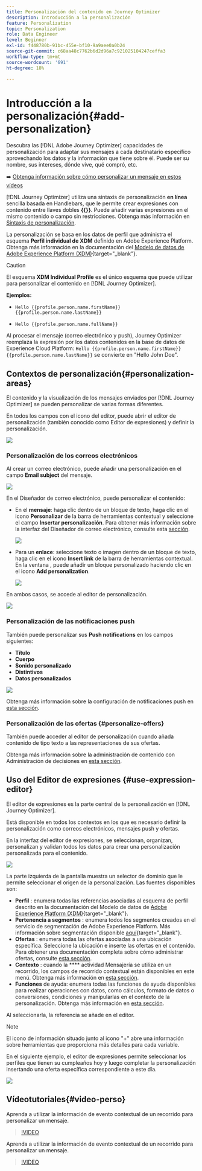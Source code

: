 ```yaml
---
title: Personalización del contenido en Journey Optimizer
description: Introducción a la personalización
feature: Personalization
topic: Personalization
role: Data Engineer
level: Beginner
exl-id: f448780b-91bc-455e-bf10-9a9aee0a0b24
source-git-commit: c68aa48c7762b6d2d96a7c921025104247ceffa3
workflow-type: tm+mt
source-wordcount: '691'
ht-degree: 18%

---
```


# Introducción a la personalización{#add-personalization}

Descubra las [!DNL Adobe Journey Optimizer] capacidades de personalización para adaptar sus mensajes a cada destinatario específico aprovechando los datos y la información que tiene sobre él. Puede ser su nombre, sus intereses, dónde vive, qué compró, etc.

➡️ [Obtenga información sobre cómo personalizar un mensaje en estos vídeos](#video-perso)

[!DNL Journey Optimizer] utiliza una sintaxis de personalización **en línea** sencilla basada en Handlebars, que le permite crear expresiones con contenido entre llaves dobles **{{}}**. Puede añadir varias expresiones en el mismo contenido o campo sin restricciones. Obtenga más información en [Sintaxis de personalización](personalization-syntax.md).

La personalización se basa en los datos de perfil que administra el esquema **Perfil individual de XDM** definido en Adobe Experience Platform. Obtenga más información en la documentación del [Modelo de datos de Adobe Experience Platform (XDM)](https://experienceleague.adobe.com/docs/experience-platform/xdm/home.html?lang=es){target=&quot;_blank&quot;}.

>[!CAUTION]
>El esquema **XDM Individual Profile** es el único esquema que puede utilizar para personalizar el contenido en [!DNL Journey Optimizer].

**Ejemplos:**

* `Hello {{profile.person.name.firstName}} {{profile.person.name.lastName}}`

* `Hello {{profile.person.name.fullName}}`

Al procesar el mensaje (correo electrónico y push), Journey Optimizer reemplaza la expresión por los datos contenidos en la base de datos de Experience Cloud Platform:  `Hello {{profile.person.name.firstName}} {{profile.person.name.lastName}}` se convierte en &quot;Hello John Doe&quot;.


## Contextos de personalización{#personalization-areas}

El contenido y la visualización de los mensajes enviados por [!DNL Journey Optimizer] se pueden personalizar de varias formas diferentes.

En todos los campos con el icono del editor, puede abrir el editor de personalización (también conocido como Editor de expresiones) y definir la personalización.

![](assets/perso_icon.png)

### Personalización de los correos electrónicos

Al crear un correo electrónico, puede añadir una personalización en el campo **Email subject** del mensaje.

![](assets/perso_subject.png)

En el Diseñador de correo electrónico, puede personalizar el contenido:

* En el **mensaje**: haga clic dentro de un bloque de texto, haga clic en el icono **Personalizar** de la barra de herramientas contextual y seleccione el campo **Insertar personalización**. Para obtener más información sobre la interfaz del Diseñador de correo electrónico, consulte esta [sección](../design-emails.md).

   ![](assets/perso_insert.png)

* Para un **enlace**: seleccione texto o imagen dentro de un bloque de texto, haga clic en el icono **Insert link** de la barra de herramientas contextual. En la ventana , puede añadir un bloque personalizado haciendo clic en el icono **Add personalization**.

   ![](assets/perso_link.png)

En ambos casos, se accede al editor de personalización.

![](assets/perso_ee.png)

### Personalización de las notificaciones push

También puede personalizar sus **Push notifications** en los campos siguientes:

* **Título**
* **Cuerpo**
* **Sonido personalizado**
* **Distintivos**
* **Datos personalizados**

![](assets/perso_push.png)

Obtenga más información sobre la configuración de notificaciones push en [esta sección](../push-gs.md).

### Personalización de las ofertas {#personalize-offers}

También puede acceder al editor de personalización cuando añada contenido de tipo texto a las representaciones de sus ofertas.

Obtenga más información sobre la administración de contenido con Administración de decisiones en [esta sección](../offers/offer-library/creating-personalized-offers.md#custom-text).

## Uso del Editor de expresiones {#use-expression-editor}

El editor de expresiones es la parte central de la personalización en [!DNL Journey Optimizer].

Está disponible en todos los contextos en los que es necesario definir la personalización como correos electrónicos, mensajes push y ofertas.

En la interfaz del editor de expresiones, se seleccionan, organizan, personalizan y validan todos los datos para crear una personalización personalizada para el contenido.

![](assets/perso_ee1.png)

La parte izquierda de la pantalla muestra un selector de dominio que le permite seleccionar el origen de la personalización. Las fuentes disponibles son:

* **Perfil** : enumera todas las referencias asociadas al esquema de perfil descrito en la documentación del Modelo de datos de  [Adobe Experience Platform (XDM)](https://experienceleague.adobe.com/docs/experience-platform/xdm/home.html){target=&quot;_blank&quot;}.
* **Pertenencia a segmentos** : enumera todos los segmentos creados en el servicio de segmentación de Adobe Experience Platform. Más información sobre segmentación disponible [aquí](https://experienceleague.adobe.com/docs/experience-platform/segmentation/home.html){target=&quot;_blank&quot;}.
* **Ofertas** : enumera todas las ofertas asociadas a una ubicación específica. Seleccione la ubicación e inserte las ofertas en el contenido. Para obtener una documentación completa sobre cómo administrar ofertas, consulte [esta sección](../deliver-personalized-offers.md).
* **Contexto** : cuando la  **** actividad Mensajería se utiliza en un recorrido, los campos de recorrido contextual están disponibles en este menú. Obtenga más información en [esta sección](personalization-use-case.md).
* **Funciones**  de ayuda: enumera todas las funciones de ayuda disponibles para realizar operaciones con datos, como cálculos, formato de datos o conversiones, condiciones y manipularlas en el contexto de la personalización. Obtenga más información en [esta sección](functions/functions.md).

Al seleccionarla, la referencia se añade en el editor.

>[!NOTE]
>
>El icono de información situado junto al icono &quot;+&quot; abre una información sobre herramientas que proporciona más detalles para cada variable.

En el siguiente ejemplo, el editor de expresiones permite seleccionar los perfiles que tienen su cumpleaños hoy y luego completar la personalización insertando una oferta específica correspondiente a este día.

![](assets/perso_ee2.png)

## Vídeotutoriales{#video-perso}

Aprenda a utilizar la información de evento contextual de un recorrido para personalizar un mensaje.

>[!VIDEO](https://video.tv.adobe.com/v/334165?quality=12)

Aprenda a utilizar la información de evento contextual de un recorrido para personalizar un mensaje.

>[!VIDEO](https://video.tv.adobe.com/v/334078?quality=12)
